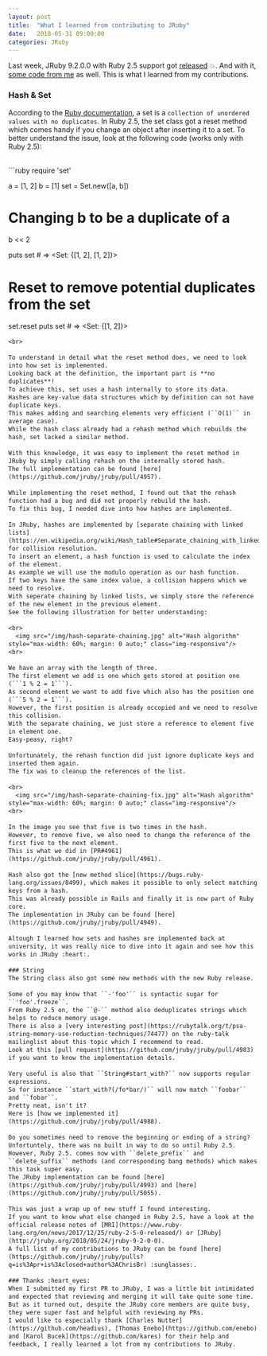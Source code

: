 ```yaml
---
layout: post
title:  "What I learned from contributing to JRuby"
date:   2018-05-31 09:00:00
categories: JRuby
---
```


Last week, JRuby 9.2.0.0 with Ruby 2.5 support got [released](http://jruby.org/2018/05/24/jruby-9-2-0-0) :boom:.
And with it, [some code from me](https://github.com/jruby/jruby/pulls?q=is%3Apr+is%3Aclosed+author%3AChrisBr) as well.
This is what I learned from my contributions.

### Hash & Set

According to the [Ruby documentation](https://ruby-doc.org/stdlib-2.5.1/libdoc/set/rdoc/Set.html), a set is a ```collection of unordered values with no duplicates```.
In Ruby 2.5, the set class got a reset method which comes handy if you change an object after inserting it to a set.
To better understand the issue, look at the following code (works only with Ruby 2.5):

<br>
```ruby
require 'set'

a = [1, 2]
b = [1]
set = Set.new([a, b])

# Changing b to be a duplicate of a
b << 2

puts set # => <Set: {[1, 2], [1, 2]}>

# Reset to remove potential duplicates from the set
set.reset
puts set # => <Set: {[1, 2]}>
```
<br>

To understand in detail what the reset method does, we need to look into how set is implemented.
Looking back at the definition, the important part is **no duplicates**!
To achieve this, set uses a hash internally to store its data.
Hashes are key-value data structures which by definition can not have duplicate keys.
This makes adding and searching elements very efficient (``O(1)`` in average case).
While the hash class already had a rehash method which rebuilds the hash, set lacked a similar method.

With this knowledge, it was easy to implement the reset method in JRuby by simply calling rehash on the internally stored hash.
The full implementation can be found [here](https://github.com/jruby/jruby/pull/4957).

While implementing the reset method, I found out that the rehash function had a bug and did not properly rebuild the hash.
To fix this bug, I needed dive into how hashes are implemented.

In JRuby, hashes are implemented by [separate chaining with linked lists](https://en.wikipedia.org/wiki/Hash_table#Separate_chaining_with_linked_lists) for collision resolution.
To insert an element, a hash function is used to calculate the index of the element.
As example we will use the modulo operation as our hash function.
If two keys have the same index value, a collision happens which we need to resolve.
With seperate chaining by linked lists, we simply store the reference of the new element in the previous element.
See the following illustration for better understanding:

<br>
  <img src="/img/hash-separate-chaining.jpg" alt="Hash algorithm" style="max-width: 60%; margin: 0 auto;" class="img-responsive"/>
<br>

We have an array with the length of three.
The first element we add is one which gets stored at position one (```1 % 2 = 1```).
As second element we want to add five which also has the position one (```5 % 2 = 1```).
However, the first position is already occopied and we need to resolve this collision.
With the separate chaining, we just store a reference to element five in element one.
Easy-peasy, right?

Unfortunately, the rehash function did just ignore duplicate keys and inserted them again.
The fix was to cleanup the references of the list.

<br>
  <img src="/img/hash-separate-chaining-fix.jpg" alt="Hash algorithm" style="max-width: 60%; margin: 0 auto;" class="img-responsive"/>
<br>

In the image you see that five is two times in the hash.
However, to remove five, we also need to change the reference of the first five to the next element.
This is what we did in [PR#4961](https://github.com/jruby/jruby/pull/4961).

Hash also got the [new method slice](https://bugs.ruby-lang.org/issues/8499), which makes it possible to only select matching keys from a hash.
This was already possible in Rails and finally it is now part of Ruby core.
The implementation in JRuby can be found [here](https://github.com/jruby/jruby/pull/4949).

Altough I learned how sets and hashes are implemented back at university, it was really nice to dive into it again and see how this works in JRuby :heart:.

### String
The String class also got some new methods with the new Ruby release.

Some of you may know that ``-'foo'`` is syntactic sugar for ``'foo'.freeze``.
From Ruby 2.5 on, the ``@-`` method also deduplicates strings which helps to reduce memory usage.
There is also a [very interesting post](https://rubytalk.org/t/psa-string-memory-use-reduction-techniques/74477) on the ruby-talk mailinglist about this topic which I recommend to read.
Look at this [pull request](https://github.com/jruby/jruby/pull/4983) if you want to know the implementation details.

Very useful is also that ``String#start_with?`` now supports regular expressions.
So for instance ``start_with?(/fo*bar/)`` will now match ``foobar`` and ``fobar``.
Pretty neat, isn't it?
Here is [how we implemented it](https://github.com/jruby/jruby/pull/4988).

Do you sometimes need to remove the beginning or ending of a string?
Unfortuntely, there was no built in way to do so until Ruby 2.5.
However, Ruby 2.5. comes now with ``delete_prefix`` and ``delete_suffix`` methods (and corresponding bang methods) which makes this task super easy.
The JRuby implementation can be found [here](https://github.com/jruby/jruby/pull/4993) and [here](https://github.com/jruby/jruby/pull/5055).

This was just a wrap up of new stuff I found interesting.
If you want to know what else changed in Ruby 2.5, have a look at the official release notes of [MRI](https://www.ruby-lang.org/en/news/2017/12/25/ruby-2-5-0-released/) or [JRuby](http://jruby.org/2018/05/24/jruby-9-2-0-0).
A full list of my contributions to JRuby can be found [here](https://github.com/jruby/jruby/pulls?q=is%3Apr+is%3Aclosed+author%3AChrisBr) :sunglasses:.

### Thanks :heart_eyes:
When I submitted my first PR to JRuby, I was a little bit intimidated and expected that reviewing and merging it will take quite some time.
But as it turned out, despite the JRuby core members are quite busy, they were super fast and helpful with reviewing my PRs.
I would like to especially thank [Charles Nutter](https://github.com/headius), [Thomas Enebo](https://github.com/enebo) and [Karol Bucek](https://github.com/kares) for their help and feedback, I really learned a lot from my contributions to JRuby.
